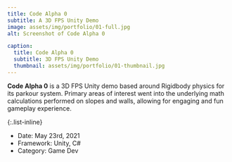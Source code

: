 ```yaml
---
title: Code Alpha 0
subtitle: A 3D FPS Unity Demo
image: assets/img/portfolio/01-full.jpg
alt: Screenshot of Code Alpha 0

caption:
  title: Code Alpha 0
  subtitle: 3D FPS Unity Demo
  thumbnail: assets/img/portfolio/01-thumbnail.jpg
---
```

**Code Alpha 0** is a 3D FPS Unity demo based around Rigidbody physics for its parkour system. Primary areas of interest went into the underlying math calculations performed on slopes and walls, allowing for engaging and fun gameplay experience.

{:.list-inline}
- Date: May 23rd, 2021
- Framework: Unity, C#
- Category: Game Dev

